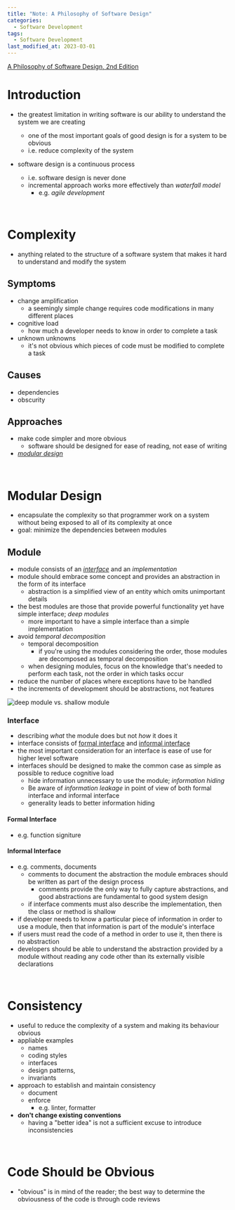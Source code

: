```yaml
---
title: "Note: A Philosophy of Software Design"
categories:
  - Software Development
tags:
  - Software Development
last_modified_at: 2023-03-01
---
```


[A Philosophy of Software Design, 2nd Edition](https://www.amazon.co.jp/-/en/John-K-Ousterhout-ebook/dp/B09B8LFKQL)

# Introduction

- the greatest limitation in writing software is our ability to understand the system we are creating
  - one of the most important goals of good design is for a system to be obvious
  - i.e. reduce complexity of the system

- software design is a continuous process
  - i.e. software design is never done
  - incremental approach works more effectively than *waterfall model*
    - e.g. *agile development*

<br>




# Complexity

- anything related to the structure of a software system that makes it hard to understand and modify the system

## Symptoms

- change amplification
  - a seemingly simple change requires code modifications in many different places
- cognitive load
  - how much a developer needs to know in order to complete a task
- unknown unknowns
  - it's not obvious which pieces of code must be modified to complete a task

## Causes

- dependencies
- obscurity

## Approaches

- make code simpler and more obvious
  - software should be designed for ease of reading, not ease of writing
- [*modular design*](#modular-design)

<br>


# Modular Design

- encapsulate the complexity so that programmer work on a system without being exposed to all of its complexity at once
- goal: minimize the dependencies between modules

## Module

- module consists of an [*interface*](#interface) and an *implementation*
- module should embrace some concept and provides an abstraction in the form of its interface
  - abstraction is a simplified view of an entity which omits unimportant details
- the best modules are those that provide powerful functionality yet have simple interface; *deep modules*
  - more important to have a simple interface than a simple implementation
- avoid *temporal decomposition*
  - temporal decomposition
    - if you're using the modules considering the order, those modules are decomposed as temporal decomposition
  - when designing modules, focus on the knowledge that's needed to perform each task, not the order in which tasks occur
- reduce the number of places where exceptions have to be handled
- the increments of development should be abstractions, not features


![deep module vs. shallow module]({{site.url}}{{site.baseurl}}/assets/Software_Development/deep-module-vs-shallow-module.drawio.svg)


### Interface

- describing *what* the module does but not *how* it does it
- interface consists of [formal interface](#formal-interface) and [informal interface](#informal-interface)
- the most important consideration for an interface is ease of use for higher level software
- interfaces should be designed to make the common case as simple as possible to reduce cognitive load
  - hide information unnecessary to use the module; *information hiding*
  - Be aware of *information leakage* in point of view of both formal interface and informal interface
  - generality leads to better information hiding


#### Formal Interface

- e.g. function signiture

#### Informal Interface

- e.g. comments, documents
  - comments to document the abstraction the module embraces should be written as part of the design process
    - comments provide the only way to fully capture abstractions, and good abstractions are fundamental to good system design
  - if interface comments must also describe the implementation, then the class or method is shallow
- if developer needs to know a particular piece of information in order to use a module, then that information is part of the module's interface
- if users must read the code of a method in order to use it, then there is no abstraction
- developers should be able to understand the abstraction provided by a module without reading any code other than its externally visible declarations

<br>


# Consistency

- useful to reduce the complexity of a system and making its behaviour obvious
- appliable examples
  - names
  - coding styles
  - interfaces
  - design patterns,
  - invariants
- approach to establish and maintain consistency
  - document
  - enforce
    - e.g. linter, formatter
- **don't change existing conventions**
  - having a "better idea" is not a sufficient excuse to introduce inconsistencies

<br>


# Code Should be Obvious

- "obvious" is in mind of the reader; the best way to determine the obviousness of the code is through code reviews
